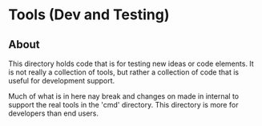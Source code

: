 # Tools (Dev and Testing)

## About

This directory holds code that is for testing new ideas or code elements.  It is not
really a collection of tools, but rather a collection of code that is useful for development
support.

Much of what is in here nay break and changes on made in internal to support the real tools
in the 'cmd' directory.  This directory is more for developers than end users. 



